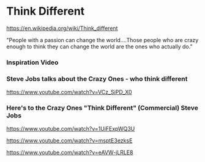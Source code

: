 # Think Different 

https://en.wikipedia.org/wiki/Think_different

"People with a passion can change the world....Those people who are crazy enough to think they can change the world are the ones who actually do."

### Inspiration Video


### Steve Jobs talks about the Crazy Ones - who think different
https://www.youtube.com/watch?v=VCz_SiPD_X0

### Here's to the Crazy Ones "Think Different" (Commercial) Steve Jobs
https://www.youtube.com/watch?v=1UiFExpWQ3U <BR>

https://www.youtube.com/watch?v=msptE3ezksE

https://www.youtube.com/watch?v=eAVW-jLRLE8 <BR>

